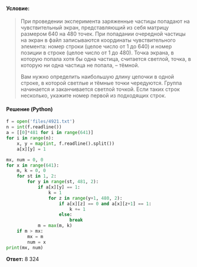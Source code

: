 #### Условие:
> При проведении эксперимента заряженные частицы попадают на чувствительный экран, представляющий из себя матрицу размером 640 на 480 точек. При попадании очередной частицы на экран в файл записываются координаты чувствительного элемента: номер строки (целое число от 1 до 640) и номер позиции в строке (целое число от 1 до 480). Точка экрана, в которую попала хотя бы одна частица, считается светлой, точка, в которую ни одна частица не попала, – тёмной.
> 
> Вам нужно определить наибольшую длину цепочки в одной строке, в которой светлые и тёмные точки чередуются. Группа начинается и заканчивается светлой точкой. Если таких строк несколько, укажите номер первой из подходящих строк.

#### Решение (Python)
```python
f = open('files/4921.txt')
n = int(f.readline())
a = [[0]*481 for i in range(641)]
for i in range(n):
    x, y = map(int, f.readline().split())
    a[x][y] = 1

mx, num = 0, 0
for x in range(641):
    m, k = 0, 0
    for st in 1, 2:
        for y in range(st, 481, 2):
            if a[x][y] == 1:
                k = 1
                for z in range(y+1, 480, 2):
                    if a[x][z] == 0 and a[x][z+1] == 1:
                        k += 1
                    else:
                        break
            m = max(m, k)
    if m > mx:
        mx = m
        num = x
print(mx, num)
```

**Ответ:** 8 324
